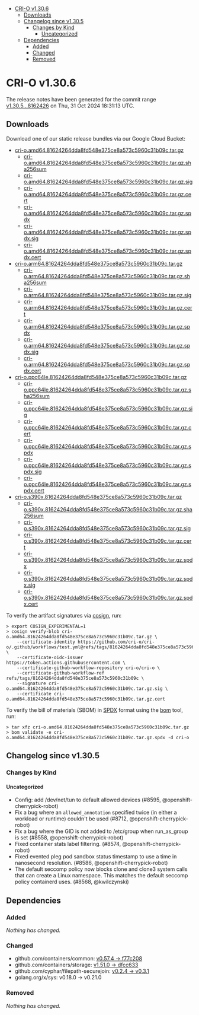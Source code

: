 - [CRI-O v1.30.6](#cri-o-v1306)
  - [Downloads](#downloads)
  - [Changelog since v1.30.5](#changelog-since-v1305)
    - [Changes by Kind](#changes-by-kind)
      - [Uncategorized](#uncategorized)
  - [Dependencies](#dependencies)
    - [Added](#added)
    - [Changed](#changed)
    - [Removed](#removed)

# CRI-O v1.30.6

The release notes have been generated for the commit range
[v1.30.5...8162426](https://github.com/cri-o/cri-o/compare/v1.30.5...v1.30.6) on Thu, 31 Oct 2024 18:31:13 UTC.

## Downloads

Download one of our static release bundles via our Google Cloud Bucket:

- [cri-o.amd64.81624264dda8fd548e375ce8a573c5960c31b09c.tar.gz](https://storage.googleapis.com/cri-o/artifacts/cri-o.amd64.81624264dda8fd548e375ce8a573c5960c31b09c.tar.gz)
  - [cri-o.amd64.81624264dda8fd548e375ce8a573c5960c31b09c.tar.gz.sha256sum](https://storage.googleapis.com/cri-o/artifacts/cri-o.amd64.81624264dda8fd548e375ce8a573c5960c31b09c.tar.gz.sha256sum)
  - [cri-o.amd64.81624264dda8fd548e375ce8a573c5960c31b09c.tar.gz.sig](https://storage.googleapis.com/cri-o/artifacts/cri-o.amd64.81624264dda8fd548e375ce8a573c5960c31b09c.tar.gz.sig)
  - [cri-o.amd64.81624264dda8fd548e375ce8a573c5960c31b09c.tar.gz.cert](https://storage.googleapis.com/cri-o/artifacts/cri-o.amd64.81624264dda8fd548e375ce8a573c5960c31b09c.tar.gz.cert)
  - [cri-o.amd64.81624264dda8fd548e375ce8a573c5960c31b09c.tar.gz.spdx](https://storage.googleapis.com/cri-o/artifacts/cri-o.amd64.81624264dda8fd548e375ce8a573c5960c31b09c.tar.gz.spdx)
  - [cri-o.amd64.81624264dda8fd548e375ce8a573c5960c31b09c.tar.gz.spdx.sig](https://storage.googleapis.com/cri-o/artifacts/cri-o.amd64.81624264dda8fd548e375ce8a573c5960c31b09c.tar.gz.spdx.sig)
  - [cri-o.amd64.81624264dda8fd548e375ce8a573c5960c31b09c.tar.gz.spdx.cert](https://storage.googleapis.com/cri-o/artifacts/cri-o.amd64.81624264dda8fd548e375ce8a573c5960c31b09c.tar.gz.spdx.cert)
- [cri-o.arm64.81624264dda8fd548e375ce8a573c5960c31b09c.tar.gz](https://storage.googleapis.com/cri-o/artifacts/cri-o.arm64.81624264dda8fd548e375ce8a573c5960c31b09c.tar.gz)
  - [cri-o.arm64.81624264dda8fd548e375ce8a573c5960c31b09c.tar.gz.sha256sum](https://storage.googleapis.com/cri-o/artifacts/cri-o.arm64.81624264dda8fd548e375ce8a573c5960c31b09c.tar.gz.sha256sum)
  - [cri-o.arm64.81624264dda8fd548e375ce8a573c5960c31b09c.tar.gz.sig](https://storage.googleapis.com/cri-o/artifacts/cri-o.arm64.81624264dda8fd548e375ce8a573c5960c31b09c.tar.gz.sig)
  - [cri-o.arm64.81624264dda8fd548e375ce8a573c5960c31b09c.tar.gz.cert](https://storage.googleapis.com/cri-o/artifacts/cri-o.arm64.81624264dda8fd548e375ce8a573c5960c31b09c.tar.gz.cert)
  - [cri-o.arm64.81624264dda8fd548e375ce8a573c5960c31b09c.tar.gz.spdx](https://storage.googleapis.com/cri-o/artifacts/cri-o.arm64.81624264dda8fd548e375ce8a573c5960c31b09c.tar.gz.spdx)
  - [cri-o.arm64.81624264dda8fd548e375ce8a573c5960c31b09c.tar.gz.spdx.sig](https://storage.googleapis.com/cri-o/artifacts/cri-o.arm64.81624264dda8fd548e375ce8a573c5960c31b09c.tar.gz.spdx.sig)
  - [cri-o.arm64.81624264dda8fd548e375ce8a573c5960c31b09c.tar.gz.spdx.cert](https://storage.googleapis.com/cri-o/artifacts/cri-o.arm64.81624264dda8fd548e375ce8a573c5960c31b09c.tar.gz.spdx.cert)
- [cri-o.ppc64le.81624264dda8fd548e375ce8a573c5960c31b09c.tar.gz](https://storage.googleapis.com/cri-o/artifacts/cri-o.ppc64le.81624264dda8fd548e375ce8a573c5960c31b09c.tar.gz)
  - [cri-o.ppc64le.81624264dda8fd548e375ce8a573c5960c31b09c.tar.gz.sha256sum](https://storage.googleapis.com/cri-o/artifacts/cri-o.ppc64le.81624264dda8fd548e375ce8a573c5960c31b09c.tar.gz.sha256sum)
  - [cri-o.ppc64le.81624264dda8fd548e375ce8a573c5960c31b09c.tar.gz.sig](https://storage.googleapis.com/cri-o/artifacts/cri-o.ppc64le.81624264dda8fd548e375ce8a573c5960c31b09c.tar.gz.sig)
  - [cri-o.ppc64le.81624264dda8fd548e375ce8a573c5960c31b09c.tar.gz.cert](https://storage.googleapis.com/cri-o/artifacts/cri-o.ppc64le.81624264dda8fd548e375ce8a573c5960c31b09c.tar.gz.cert)
  - [cri-o.ppc64le.81624264dda8fd548e375ce8a573c5960c31b09c.tar.gz.spdx](https://storage.googleapis.com/cri-o/artifacts/cri-o.ppc64le.81624264dda8fd548e375ce8a573c5960c31b09c.tar.gz.spdx)
  - [cri-o.ppc64le.81624264dda8fd548e375ce8a573c5960c31b09c.tar.gz.spdx.sig](https://storage.googleapis.com/cri-o/artifacts/cri-o.ppc64le.81624264dda8fd548e375ce8a573c5960c31b09c.tar.gz.spdx.sig)
  - [cri-o.ppc64le.81624264dda8fd548e375ce8a573c5960c31b09c.tar.gz.spdx.cert](https://storage.googleapis.com/cri-o/artifacts/cri-o.ppc64le.81624264dda8fd548e375ce8a573c5960c31b09c.tar.gz.spdx.cert)
- [cri-o.s390x.81624264dda8fd548e375ce8a573c5960c31b09c.tar.gz](https://storage.googleapis.com/cri-o/artifacts/cri-o.s390x.81624264dda8fd548e375ce8a573c5960c31b09c.tar.gz)
  - [cri-o.s390x.81624264dda8fd548e375ce8a573c5960c31b09c.tar.gz.sha256sum](https://storage.googleapis.com/cri-o/artifacts/cri-o.s390x.81624264dda8fd548e375ce8a573c5960c31b09c.tar.gz.sha256sum)
  - [cri-o.s390x.81624264dda8fd548e375ce8a573c5960c31b09c.tar.gz.sig](https://storage.googleapis.com/cri-o/artifacts/cri-o.s390x.81624264dda8fd548e375ce8a573c5960c31b09c.tar.gz.sig)
  - [cri-o.s390x.81624264dda8fd548e375ce8a573c5960c31b09c.tar.gz.cert](https://storage.googleapis.com/cri-o/artifacts/cri-o.s390x.81624264dda8fd548e375ce8a573c5960c31b09c.tar.gz.cert)
  - [cri-o.s390x.81624264dda8fd548e375ce8a573c5960c31b09c.tar.gz.spdx](https://storage.googleapis.com/cri-o/artifacts/cri-o.s390x.81624264dda8fd548e375ce8a573c5960c31b09c.tar.gz.spdx)
  - [cri-o.s390x.81624264dda8fd548e375ce8a573c5960c31b09c.tar.gz.spdx.sig](https://storage.googleapis.com/cri-o/artifacts/cri-o.s390x.81624264dda8fd548e375ce8a573c5960c31b09c.tar.gz.spdx.sig)
  - [cri-o.s390x.81624264dda8fd548e375ce8a573c5960c31b09c.tar.gz.spdx.cert](https://storage.googleapis.com/cri-o/artifacts/cri-o.s390x.81624264dda8fd548e375ce8a573c5960c31b09c.tar.gz.spdx.cert)

To verify the artifact signatures via [cosign](https://github.com/sigstore/cosign), run:

```console
> export COSIGN_EXPERIMENTAL=1
> cosign verify-blob cri-o.amd64.81624264dda8fd548e375ce8a573c5960c31b09c.tar.gz \
    --certificate-identity https://github.com/cri-o/cri-o/.github/workflows/test.yml@refs/tags/81624264dda8fd548e375ce8a573c5960c31b09c \
    --certificate-oidc-issuer https://token.actions.githubusercontent.com \
    --certificate-github-workflow-repository cri-o/cri-o \
    --certificate-github-workflow-ref refs/tags/81624264dda8fd548e375ce8a573c5960c31b09c \
    --signature cri-o.amd64.81624264dda8fd548e375ce8a573c5960c31b09c.tar.gz.sig \
    --certificate cri-o.amd64.81624264dda8fd548e375ce8a573c5960c31b09c.tar.gz.cert
```

To verify the bill of materials (SBOM) in [SPDX](https://spdx.org) format using the [bom](https://sigs.k8s.io/bom) tool, run:

```console
> tar xfz cri-o.amd64.81624264dda8fd548e375ce8a573c5960c31b09c.tar.gz
> bom validate -e cri-o.amd64.81624264dda8fd548e375ce8a573c5960c31b09c.tar.gz.spdx -d cri-o
```

## Changelog since v1.30.5

### Changes by Kind

#### Uncategorized
 - Config: add /dev/net/tun to default allowed devices (#8595, @openshift-cherrypick-robot)
 - Fix a bug where an `allowed_annotation` specified twice (in either a workload or runtime) couldn't be used (#8712, @openshift-cherrypick-robot)
 - Fix a bug where the GID is not added to /etc/group when run_as_group is set (#8558, @openshift-cherrypick-robot)
 - Fixed container stats label filtering. (#8574, @openshift-cherrypick-robot)
 - Fixed evented pleg pod sandbox status timestamp to use a time in nanosecond resolution. (#8586, @openshift-cherrypick-robot)
 - The default seccomp policy now blocks clone and clone3 system calls that can create a Linux namespace. This matches the default seccomp policy containerd uses. (#8568, @kwilczynski)

## Dependencies

### Added
_Nothing has changed._

### Changed
- github.com/containers/common: [v0.57.4 → f77c208](https://github.com/containers/common/compare/v0.57.4...f77c208)
- github.com/containers/storage: [v1.51.0 → dfcc633](https://github.com/containers/storage/compare/v1.51.0...dfcc633)
- github.com/cyphar/filepath-securejoin: [v0.2.4 → v0.3.1](https://github.com/cyphar/filepath-securejoin/compare/v0.2.4...v0.3.1)
- golang.org/x/sys: v0.18.0 → v0.21.0

### Removed
_Nothing has changed._

